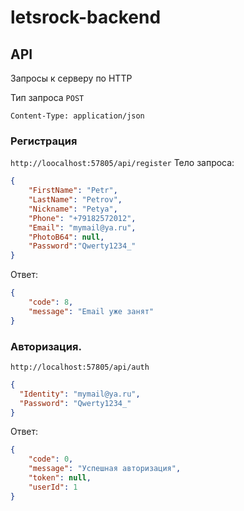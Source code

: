 # letsrock-backend

## API
Запросы к серверу по HTTP

Тип запроса `POST`

`Content-Type: application/json`

### Регистрация
`http://loocalhost:57805/api/register`
Тело запроса:
```JSON
{
    "FirstName": "Petr",
    "LastName": "Petrov",
    "Nickname": "Petya",
    "Phone": "+79182572012",
    "Email": "mymail@ya.ru",
    "PhotoB64": null,
    "Password":"Qwerty1234_"
}
```

Ответ:
```JSON
{
    "code": 8,
    "message": "Email уже занят"
}
```

### Авторизация.
`http://localhost:57805/api/auth`

```JSON
{
  "Identity": "mymail@ya.ru",
  "Password": "Qwerty1234_"
}
```

Ответ:
```JSON
{
    "code": 0,
    "message": "Успешная авторизация",
    "token": null,
    "userId": 1
}
```
